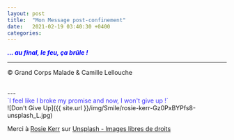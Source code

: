 ```yaml
---
layout: post
title:  "Mon Message post-confinement"
date:   2021-02-19 03:40:30 +0400
categories: 
---
```



<span style="color: blue">***... au final, le feu, ça brûle !***</span>
<br/>


---
&copy;  Grand Corps Malade & Camille Lellouche

<br>
---

<br>
<span style="color: #3f33ff">`I feel like I broke my promise and now, I won't give up !`</span>

<br>
![Don't Give Up]({{ site.url }}/img/Smile/rosie-kerr-Gz0PxBYPfs8-unsplash_L.jpg)

<span>Merci à <a href="https://unsplash.com/@rosiekerr?utm_source=unsplash&amp;utm_medium=referral&amp;utm_content=creditCopyText" target="_blank" >Rosie Kerr</a> sur <a href="https://unsplash.com/" target="_blank">Unsplash - Images libres de droits</a></span>
